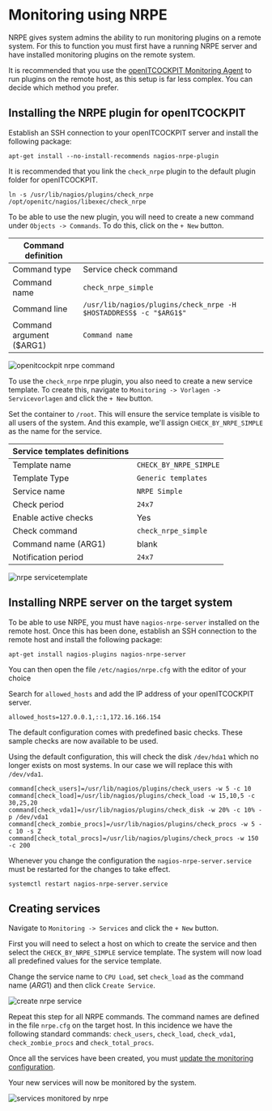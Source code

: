 # Monitoring using NRPE

NRPE gives system admins the ability to run monitoring plugins on a remote system. For this to function you must first
have a running NRPE server and have installed monitoring plugins on the remote system.

It is recommended that you use
the [openITCOCKPIT Monitoring Agent](../openitcockpit-agent/#monitoring-with-the-openitcockpit-agent) to run plugins on
the remote host, as this setup is far less complex. You can decide which method you prefer.

## Installing the NRPE plugin for openITCOCKPIT

Establish an SSH connection to your openITCOCKPIT server and install the following package:

```
apt-get install --no-install-recommends nagios-nrpe-plugin
```

It is recommended that you link the `check_nrpe` plugin to the default plugin folder for openITCOCKPIT.

```
ln -s /usr/lib/nagios/plugins/check_nrpe /opt/openitc/nagios/libexec/check_nrpe
```

To be able to use the new plugin, you will need to create a new command under `Objects -> Commands`. To do this, click
on the `+ New` button.

| Command definition       |                                                                   |
|--------------------------|-------------------------------------------------------------------|
| Command type             | Service check command                                             |
| Command name             | `check_nrpe_simple`                                               |
| Command line             | `/usr/lib/nagios/plugins/check_nrpe -H $HOSTADDRESS$ -c "$ARG1$"` |
| Command argument ($ARG1) | `Command name`                                                    |

![openitcockpit nrpe command](/images/openITCOCKPIT-nrpe_command.png)

To use the `check_nrpe` nrpe plugin, you also need to create a new service template. To create this, navigate
to `Monitoring -> Vorlagen -> Servicevorlagen` and click the `+ New` button.

Set the container to `/root`. This will ensure the service template is visible to all users of the system. And this
example, we'll assign `CHECK_BY_NRPE_SIMPLE` as the name for the service.

| Service templates definitions      |                         |
| ----------- | ------------------------------------ |
| Template name | `CHECK_BY_NRPE_SIMPLE` |
| Template Type | `Generic templates` |
| Service name | `NRPE Simple` |
| Check period | `24x7` |
| Enable active checks | Yes |
| Check command | `check_nrpe_simple` |
| Command name (ARG1) | blank |
| Notification period | `24x7` |

![nrpe servicetemplate](/images/nrpe-service-template.png)

## Installing NRPE server on the target system

To be able to use NRPE, you must have `nagios-nrpe-server` installed on the remote host. Once this has been done,
establish an SSH connection to the remote host and install the following package:

```
apt-get install nagios-plugins nagios-nrpe-server
```

You can then open the file `/etc/nagios/nrpe.cfg` with the editor of your choice

Search for `allowed_hosts` and add the IP address of your openITCOCKPIT server.

```
allowed_hosts=127.0.0.1,::1,172.16.166.154
```

The default configuration comes with predefined basic checks. These sample checks are now available to be used.

Using the default configuration, this will check the disk  `/dev/hda1` which no longer exists on most systems. In our
case we will replace this with `/dev/vda1`.

```
command[check_users]=/usr/lib/nagios/plugins/check_users -w 5 -c 10
command[check_load]=/usr/lib/nagios/plugins/check_load -w 15,10,5 -c 30,25,20
command[check_vda1]=/usr/lib/nagios/plugins/check_disk -w 20% -c 10% -p /dev/vda1
command[check_zombie_procs]=/usr/lib/nagios/plugins/check_procs -w 5 -c 10 -s Z
command[check_total_procs]=/usr/lib/nagios/plugins/check_procs -w 150 -c 200
```

Whenever you change the configuration the `nagios-nrpe-server.service` must be restarted for the changes to take effect.

```
systemctl restart nagios-nrpe-server.service
```

## Creating services

Navigate to `Monitoring -> Services` and click the `+ New` button.

First you will need to select a host on which to create the service and then select the `CHECK_BY_NRPE_SIMPLE` service
template. The system will now load all predefined values for the service template.

Change the service name to `CPU Load`, set `check_load` as the command name ($ARG1$) and then click `Create Service`.

![create nrpe service](/images/create-nrpe-service.png)

Repeat this step for all NRPE commands. The command names are defined in the file `nrpe.cfg` on the target host. In this
incidence we have the following standard commands: `check_users`, `check_load`, `check_vda1`, `check_zombie_procs`
and `check_total_procs`.

Once all the services have been created, you
must [update the monitoring configuration](../create-first-host/#updating-the-monitoring-configuration).

Your new services will now be monitored by the system.

![services monitored by nrpe](/images/services-monitored-by-nrpe.png)
